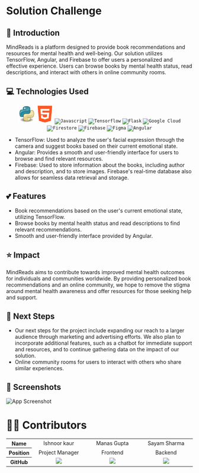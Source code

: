 # Solution Challenge 

## 📖 Introduction
MindReads is a platform designed to provide book recommendations and resources for mental health and well-being. Our solution utilizes TensorFlow, Angular, and Firebase to offer users a personalized and effective experience. Users can browse books by mental health status, read descriptions, and interact with others in online community rooms.

## 💻 Technologies Used
<p align="center">
  <code><img title="Python" height="45" src="https://github.com/StartCodeingWithSayam/photos/blob/master/python.svg"></code>
  <code><img title="HTML5" height="45" src="https://github.com/StartCodeingWithSayam/photos/blob/master/html.svg"></code>
  <code><img title="Javascript" height="45" src="https://github.com/zumrudu-anka/zumrudu-anka/blob/master/images/javascript.svg"></code>
  <code><img title="Tensorflow" height="45" src="https://github.com/StartCodeingWithSayam/SolutionChalange/blob/master/images/tensorflow-icon.svg"></code>
  <code><img title="Flask" height="45" src="https://github.com/StartCodeingWithSayam/SolutionChalange/blob/master/images/images.png"></code>
  <code><img title="Google Cloud" height="45" src="https://github.com/StartCodeingWithSayam/SolutionChalange/blob/master/images/google_cloud-icon.svg"></code>
  <code><img title="Firestore" height="45" src="https://github.com/StartCodeingWithSayam/SolutionChalange/blob/master/images/firestore-svgrepo-com.svg"></code>
  <code><img title="Firebase" height="45" src="https://github.com/StartCodeingWithSayam/SolutionChalange/blob/master/images/firebase-ar21.svg"></code>
  <code><img title="Figma" height="45" src="https://github.com/StartCodeingWithSayam/SolutionChalange/blob/master/images/figma-icon.svg"></code>
  <code><img title="Angular" height="45" src="https://github.com/StartCodeingWithSayam/SolutionChalange/blob/master/images/angular-icon.svg"></code>
</p>

- TensorFlow: Used to analyze the user's facial expression through the camera and suggest books based on their current emotional state.
- Angular: Provides a smooth and user-friendly interface for users to browse and find relevant resources.
- Firebase: Used to store information about the books, including author and description, and to store images. Firebase's real-time database also allows for seamless data retrieval and storage.

## 💕 Features
- Book recommendations based on the user's current emotional state, utilizing TensorFlow.
- Browse books by mental health status and read descriptions to find relevant recommendations.
- Smooth and user-friendly interface provided by Angular.

## ⭐️ Impact
MindReads aims to contribute towards improved mental health outcomes for individuals and communities worldwide. By providing personalized book recommendations and an online community, we hope to remove the stigma around mental health awareness and offer resources for those seeking help and support.

## 🚀 Next Steps
- Our next steps for the project include expanding our reach to a larger audience through marketing and advertising efforts. We also plan to incorporate additional features, such as a chatbot for immediate support and resources, and to continue gathering data on the impact of our solution.
- Online community rooms for users to interact with others who share similar experiences.

## 🍕 Screenshots

![App Screenshot](https://via.placeholder.com/468x300?text=App+Screenshot+Here)

# 🥷🏻  Contributors

<div align="center">
<table width="100%">
    <thead>
    </thead>
    <tbody>
    <tr>
        <th>Name</th>
        <td width="100" align="center">Ishnoor kaur</td>
        <td width="100" align="center">Manas Gupta</td>
        <td width="100" align="center">Sayam Sharma</t
    </tr>
    <tr>
        <th>Position</th>
        <td width="150" align="center">
            Project Manager<br>
        </td>
        <td width="150" align="center">
            Frontend<br>
        </td>
        <td width="150" align="center">
            Backend<br>
    </tr>
    <tr>
        <th>GitHub</th>
        <td width="100" align="center">
            <a href="https://github.com/Ishnoor-kaur">
                <img src="http://img.shields.io/badge/Ishnoor--kaur-green?style=social&logo=github"/>
            </a>
        </td>
        <td width="100" align="center">
            <a href="https://github.com/cyberbuddy-manas">
                <img src="http://img.shields.io/badge/cyberbuddy--manas-green?style=social&logo=github"/>
            </a>
        </td>
        <td width="100" align="center">
            <a href="https://github.com/hyeonjin9819">
                <img src="http://img.shields.io/badge/StartCodeingWithSayam-green?style=social&logo=github"/>
            </a>
        </td>
     </tr>
    </tbody>
</table>
</div>
